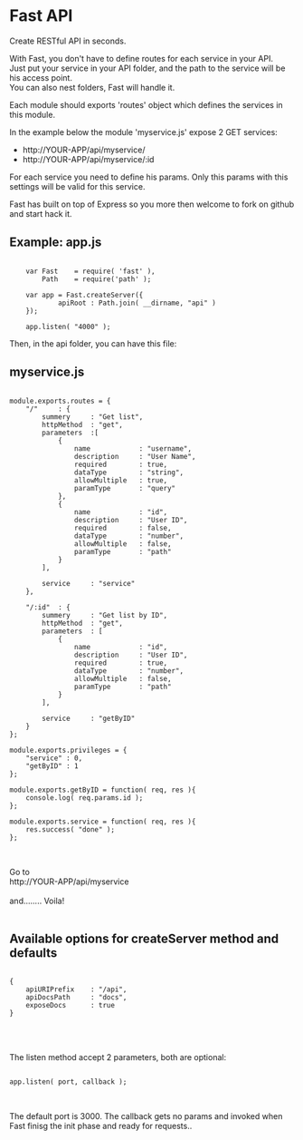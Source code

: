 Fast API
========

Create RESTful API in seconds.

With Fast, you don't have to define routes for each service in your API.<br>
Just put your service in your API folder, and the path to the service will be his access point.<br>
You can also nest folders, Fast will handle it.

Each module should exports 'routes' object which defines the services in this module. <br>

In the example below the module 'myservice.js' expose 2 GET services:
 - http://YOUR-APP/api/myservice/
 - http://YOUR-APP/api/myservice/:id

For each service you need to define his params.
Only this params with this settings will be valid for this service.

Fast has built on top of Express so you more then welcome to fork on github and start hack it.



Example:
app.js
--------------
<pre><code>
    var Fast    = require( 'fast' ),
        Path    = require('path' );

    var app = Fast.createServer({
            apiRoot : Path.join( __dirname, "api" )
    });

    app.listen( "4000" );
</code></pre>

Then, in the api folder, you can have this file:

myservice.js
--------------
<pre><code>
module.exports.routes = {
	"/"  	: {
		summery 	: "Get list",
		httpMethod 	: "get",
		parameters 	:[
			{
				name            : "username",
				description     : "User Name",
				required 	    : true,
				dataType 		: "string",
				allowMultiple 	: true,
				paramType 		: "query"
			},
			{
				name 			: "id",
				description 	: "User ID",
				required 		: false,
				dataType 		: "number",
				allowMultiple 	: false,
				paramType 		: "path"
			}
		],

		service 	: "service"
	},

	"/:id" 	: {
		summery 	: "Get list by ID",
		httpMethod 	: "get",
		parameters	: [
			{
			    name            : "id",
			    description     : "User ID",
			    required        : true,
			    dataType        : "number",
			    allowMultiple   : false,
			    paramType       : "path"
			}
		],

		service 	: "getByID"
	}
};

module.exports.privileges = {
	"service" : 0,
	"getByID" : 1
};

module.exports.getByID = function( req, res ){
	console.log( req.params.id );
};

module.exports.service = function( req, res ){
	res.success( "done" );
};
</code></pre><br>

Go to <br>
http://YOUR-APP/api/myservice<br><br>
and........ Voila!<br><br>

Available options for createServer method and defaults
--------------
<pre><code>
{
    apiURIPrefix	: "/api",
    apiDocsPath		: "docs",
    exposeDocs		: true
}
</code></pre><br><br>

The listen method accept 2 parameters, both are optional:<br>

<pre><code>
app.listen( port, callback );
</code></pre><br>

The default port is 3000.
The callback gets no params and invoked when Fast finisg the init phase and ready for requests.. 

